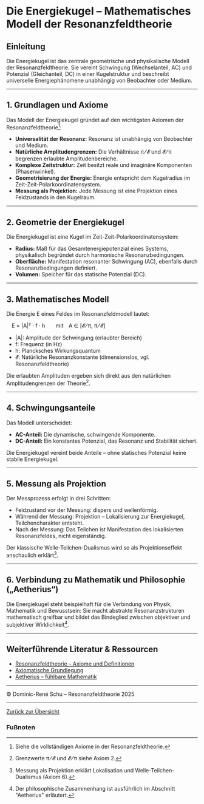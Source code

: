 # Die Energiekugel – Mathematisches Modell der Resonanzfeldtheorie

## Einleitung

Die Energiekugel ist das zentrale geometrische und physikalische Modell der Resonanzfeldtheorie. Sie vereint Schwingung (Wechselanteil, AC) und Potenzial (Gleichanteil, DC) in einer Kugelstruktur und beschreibt universelle Energiephänomene unabhängig von Beobachter oder Medium.

---

## 1. Grundlagen und Axiome

Das Modell der Energiekugel gründet auf den wichtigsten Axiomen der Resonanzfeldtheorie[^1]:

- **Universalität der Resonanz:** Resonanz ist unabhängig von Beobachter und Medium.
- **Natürliche Amplitudengrenzen:** Die Verhältnisse π ⁄ 𝓔 und 𝓔 ⁄ π begrenzen erlaubte Amplitudenbereiche.
- **Komplexe Zeitstruktur:** Zeit besitzt reale und imaginäre Komponenten (Phasenwinkel).
- **Geometrisierung der Energie:** Energie entspricht dem Kugelradius im Zeit-Zeit-Polarkoordinatensystem.
- **Messung als Projektion:** Jede Messung ist eine Projektion eines Feldzustands in den Kugelraum.

---

## 2. Geometrie der Energiekugel

Die Energiekugel ist eine Kugel im Zeit-Zeit-Polarkoordinatensystem:

- **Radius:** Maß für das Gesamtenergiepotenzial eines Systems, physikalisch begründet durch harmonische Resonanzbedingungen.
- **Oberfläche:** Manifestation resonanter Schwingung (AC), ebenfalls durch Resonanzbedingungen definiert.
- **Volumen:** Speicher für das statische Potenzial (DC).

---

## 3. Mathematisches Modell

Die Energie E eines Feldes im Resonanzfeldmodell lautet:

 E = |A|² · f · h  mit A ∈ [𝓔 ⁄ π, π ⁄ 𝓔]

- |A|: Amplitude der Schwingung (erlaubter Bereich)
- f: Frequenz (in Hz)
- h: Plancksches Wirkungsquantum
- 𝓔: Natürliche Resonanzkonstante (dimensionslos, vgl. Resonanzfeldtheorie)

Die erlaubten Amplituden ergeben sich direkt aus den natürlichen Amplitudengrenzen der Theorie[^2].

---

## 4. Schwingungsanteile

Das Modell unterscheidet:

- **AC-Anteil:** Die dynamische, schwingende Komponente.
- **DC-Anteil:** Ein konstantes Potenzial, das Resonanz und Stabilität sichert.

Die Energiekugel vereint beide Anteile – ohne statisches Potenzial keine stabile Energiekugel.

---

## 5. Messung als Projektion

Der Messprozess erfolgt in drei Schritten:

- Feldzustand vor der Messung: dispers und wellenförmig.
- Während der Messung: Projektion – Lokalisierung zur Energiekugel, Teilchencharakter entsteht.
- Nach der Messung: Das Teilchen ist Manifestation des lokalisierten Resonanzfeldes, nicht eigenständig.

Der klassische Welle-Teilchen-Dualismus wird so als Projektionseffekt anschaulich erklärt[^3].

---

## 6. Verbindung zu Mathematik und Philosophie („Aetherius“)

Die Energiekugel steht beispielhaft für die Verbindung von Physik, Mathematik und Bewusstsein: Sie macht abstrakte Resonanzstrukturen mathematisch greifbar und bildet das Bindeglied zwischen objektiver und subjektiver Wirklichkeit[^4].

---

## Weiterführende Literatur & Ressourcen

- [Resonanzfeldtheorie – Axiome und Definitionen](../definitionen/paper_resonanzfeldtheorie.md)
- [Axiomatische Grundlegung](axiomatische_grundlegung.md)
- [Aetherius – fühlbare Mathematik](./aetherius_fühlbare_mathematik.md)

---

© Dominic-René Schu – Resonanzfeldtheorie 2025

---

[Zurück zur Übersicht](../../../README.md)

### Fußnoten

[^1]: Siehe die vollständigen Axiome in der Resonanzfeldtheorie.
[^2]: Grenzwerte π ⁄ 𝓔 und 𝓔 ⁄ π siehe Axiom 2.
[^3]: Messung als Projektion erklärt Lokalisation und Welle-Teilchen-Dualismus (Axiom 6).
[^4]: Der philosophische Zusammenhang ist ausführlich im Abschnitt "Aetherius" erläutert.
